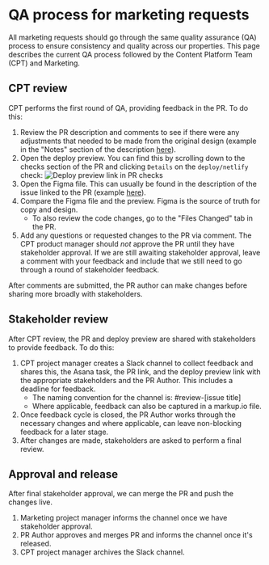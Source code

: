 # QA process for marketing requests

All marketing requests should go through the same quality assurance (QA) process to ensure consistency and quality across our properties. This page describes the current QA process followed by the Content Platform Team (CPT) and Marketing.

## CPT review

CPT performs the first round of QA, providing feedback in the PR. To do this:

1. Review the PR description and comments to see if there were any adjustments that needed to be made from the original design (example in the "Notes" section of the description [here](https://github.com/sourcegraph/about/pull/5204)).
2. Open the deploy preview. You can find this by scrolling down to the checks section of the PR and clicking `Details` on the `deploy/netlify` check:
   ![Deploy preview link in PR checks](https://storage.googleapis.com/sourcegraph-assets/handbook/deploy-preview.png)
3. Open the Figma file. This can usually be found in the description of the issue linked to the PR (example [here](https://github.com/sourcegraph/about/issues/5172)).
4. Compare the Figma file and the preview. Figma is the source of truth for copy and design.
   - To also review the code changes, go to the "Files Changed" tab in the PR.
5. Add any questions or requested changes to the PR via comment. The CPT product manager should _not_ approve the PR until they have stakeholder approval. If we are still awaiting stakeholder approval, leave a comment with your feedback and include that we still need to go through a round of stakeholder feedback.

After comments are submitted, the PR author can make changes before sharing more broadly with stakeholders.

## Stakeholder review

After CPT review, the PR and deploy preview are shared with stakeholders to provide feedback. To do this:

1. CPT project manager creates a Slack channel to collect feedback and shares this, the Asana task, the PR link, and the deploy preview link with the appropriate stakeholders and the PR Author. This includes a deadline for feedback.
   - The naming convention for the channel is: #review-[issue title]
   - Where applicable, feedback can also be captured in a markup.io file.
2. Once feedback cycle is closed, the PR Author works through the necessary changes and where applicable, can leave non-blocking feedback for a later stage.
3. After changes are made, stakeholders are asked to perform a final review.

## Approval and release

After final stakeholder approval, we can merge the PR and push the changes live.

1. Marketing project manager informs the channel once we have stakeholder approval.
2. PR Author approves and merges PR and informs the channel once it's released.
3. CPT project manager archives the Slack channel.
